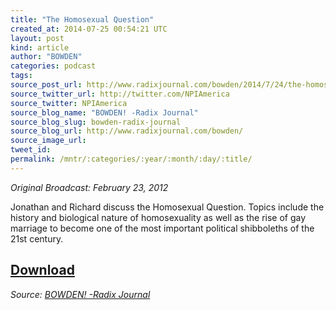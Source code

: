 ```yaml
---
title: "The Homosexual Question"
created_at: 2014-07-25 00:54:21 UTC
layout: post
kind: article
author: "BOWDEN"
categories: podcast
tags: 
source_post_url: http://www.radixjournal.com/bowden/2014/7/24/the-homosexual-question
source_twitter_url: http://twitter.com/NPIAmerica
source_twitter: NPIAmerica
source_blog_name: "BOWDEN! -Radix Journal"
source_blog_slug: bowden-radix-journal
source_blog_url: http://www.radixjournal.com/bowden/
source_image_url: 
tweet_id:
permalink: /mntr/:categories/:year/:month/:day/:title/
---
```

<p><em>Original Broadcast: February 23, 2012</em></p>

<p>Jonathan and Richard discuss the Homosexual Question. Topics include the history and biological nature of homosexuality as well as the rise of gay marriage to become one of the most important political shibboleths of the 21st century.</p>



<h2><a href="https://soundcloud.com/radixjournal/the-homosexual-question">Download</a></h2><div class="">
    <i>Source: <a href="http://www.radixjournal.com/bowden/">BOWDEN! -Radix Journal</a></i>
</div>
